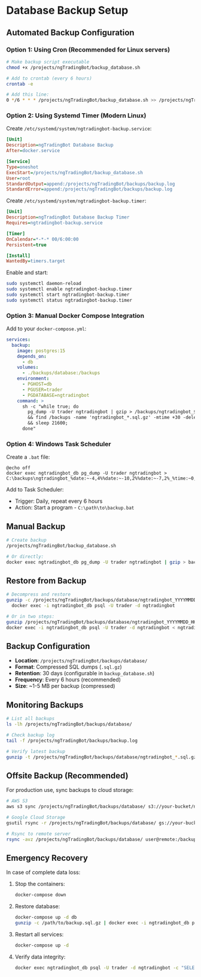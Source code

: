 # Database Backup Setup

## Automated Backup Configuration

### Option 1: Using Cron (Recommended for Linux servers)

```bash
# Make backup script executable
chmod +x /projects/ngTradingBot/backup_database.sh

# Add to crontab (every 6 hours)
crontab -e

# Add this line:
0 */6 * * * /projects/ngTradingBot/backup_database.sh >> /projects/ngTradingBot/backups/backup.log 2>&1
```

### Option 2: Using Systemd Timer (Modern Linux)

Create `/etc/systemd/system/ngtradingbot-backup.service`:
```ini
[Unit]
Description=ngTradingBot Database Backup
After=docker.service

[Service]
Type=oneshot
ExecStart=/projects/ngTradingBot/backup_database.sh
User=root
StandardOutput=append:/projects/ngTradingBot/backups/backup.log
StandardError=append:/projects/ngTradingBot/backups/backup.log
```

Create `/etc/systemd/system/ngtradingbot-backup.timer`:
```ini
[Unit]
Description=ngTradingBot Database Backup Timer
Requires=ngtradingbot-backup.service

[Timer]
OnCalendar=*-*-* 00/6:00:00
Persistent=true

[Install]
WantedBy=timers.target
```

Enable and start:
```bash
sudo systemctl daemon-reload
sudo systemctl enable ngtradingbot-backup.timer
sudo systemctl start ngtradingbot-backup.timer
sudo systemctl status ngtradingbot-backup.timer
```

### Option 3: Manual Docker Compose Integration

Add to your `docker-compose.yml`:
```yaml
services:
  backup:
    image: postgres:15
    depends_on:
      - db
    volumes:
      - ./backups/database:/backups
    environment:
      - PGHOST=db
      - PGUSER=trader
      - PGDATABASE=ngtradingbot
    command: >
      sh -c "while true; do
        pg_dump -U trader ngtradingbot | gzip > /backups/ngtradingbot_$$(date +%Y%m%d_%H%M%S).sql.gz
        && find /backups -name 'ngtradingbot_*.sql.gz' -mtime +30 -delete
        && sleep 21600;
      done"
```

### Option 4: Windows Task Scheduler

Create a `.bat` file:
```batch
@echo off
docker exec ngtradingbot_db pg_dump -U trader ngtradingbot > C:\backups\ngtradingbot_%date:~-4,4%%date:~-10,2%%date:~-7,2%_%time:~0,2%%time:~3,2%%time:~6,2%.sql
```

Add to Task Scheduler:
- Trigger: Daily, repeat every 6 hours
- Action: Start a program - `C:\path\to\backup.bat`

## Manual Backup

```bash
# Create backup
/projects/ngTradingBot/backup_database.sh

# Or directly:
docker exec ngtradingbot_db pg_dump -U trader ngtradingbot | gzip > backup_$(date +%Y%m%d_%H%M%S).sql.gz
```

## Restore from Backup

```bash
# Decompress and restore
gunzip -c /projects/ngTradingBot/backups/database/ngtradingbot_YYYYMMDD_HHMMSS.sql.gz | \
  docker exec -i ngtradingbot_db psql -U trader -d ngtradingbot

# Or in two steps:
gunzip /projects/ngTradingBot/backups/database/ngtradingbot_YYYYMMDD_HHMMSS.sql.gz
docker exec -i ngtradingbot_db psql -U trader -d ngtradingbot < ngtradingbot_YYYYMMDD_HHMMSS.sql
```

## Backup Configuration

- **Location**: `/projects/ngTradingBot/backups/database/`
- **Format**: Compressed SQL dumps (`.sql.gz`)
- **Retention**: 30 days (configurable in `backup_database.sh`)
- **Frequency**: Every 6 hours (recommended)
- **Size**: ~1-5 MB per backup (compressed)

## Monitoring Backups

```bash
# List all backups
ls -lh /projects/ngTradingBot/backups/database/

# Check backup log
tail -f /projects/ngTradingBot/backups/backup.log

# Verify latest backup
gunzip -t /projects/ngTradingBot/backups/database/ngtradingbot_*.sql.gz | tail -1
```

## Offsite Backup (Recommended)

For production use, sync backups to cloud storage:

```bash
# AWS S3
aws s3 sync /projects/ngTradingBot/backups/database/ s3://your-bucket/ngtradingbot-backups/

# Google Cloud Storage
gsutil rsync -r /projects/ngTradingBot/backups/database/ gs://your-bucket/ngtradingbot-backups/

# Rsync to remote server
rsync -avz /projects/ngTradingBot/backups/database/ user@remote:/backups/ngtradingbot/
```

## Emergency Recovery

In case of complete data loss:

1. Stop the containers:
   ```bash
   docker-compose down
   ```

2. Restore database:
   ```bash
   docker-compose up -d db
   gunzip -c /path/to/backup.sql.gz | docker exec -i ngtradingbot_db psql -U trader -d ngtradingbot
   ```

3. Restart all services:
   ```bash
   docker-compose up -d
   ```

4. Verify data integrity:
   ```bash
   docker exec ngtradingbot_db psql -U trader -d ngtradingbot -c "SELECT COUNT(*) FROM trades;"
   ```
